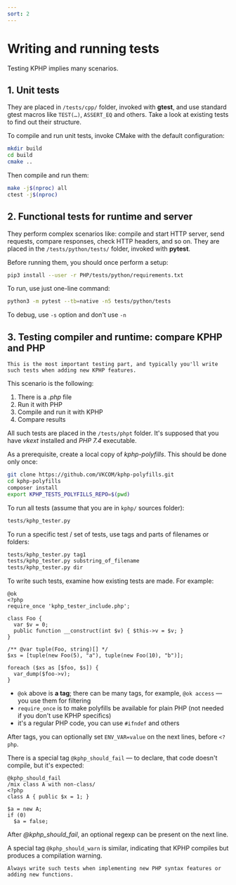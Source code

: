 ```yaml
---
sort: 2
---
```


# Writing and running tests

Testing KPHP implies many scenarios. 


## 1. Unit tests

They are placed in `/tests/cpp/` folder, invoked with **gtest**, and use standard gtest macros like `TEST(…)`, `ASSERT_EQ` and others. Take a look at existing tests to find out their structure.

To compile and run unit tests, invoke CMake with the default configuration:
```bash
mkdir build
cd build
cmake ..
```

Then compile and run them:
```bash
make -j$(nproc) all
ctest -j$(nproc)
```


## 2. Functional tests for runtime and server

They perform complex scenarios like: compile and start HTTP server, send requests, compare responses, check HTTP headers, and so on. They are placed in the `/tests/python/tests/` folder, invoked with **pytest**.

Before running them, you should once perform a setup:
```bash
pip3 install --user -r PHP/tests/python/requirements.txt
```

To run, use just one-line command:
```bash
python3 -m pytest --tb=native -n5 tests/python/tests
```

To debug, use `-s` option and don't use `-n`


## 3. Testing compiler and runtime: compare KPHP and PHP

```note
This is the most important testing part, and typically you'll write such tests when adding new KPHP features.
```

This scenario is the following:
1. There is a *.php* file
2. Run it with PHP
3. Compile and run it with KPHP
4. Compare results

All such tests are placed in the `/tests/phpt` folder. It's supposed that you have *vkext* installed and *PHP 7.4* executable. 

As a prerequisite, create a local copy of *kphp-polyfills*. This should be done only once:
```bash
git clone https://github.com/VKCOM/kphp-polyfills.git
cd kphp-polyfills
composer install
export KPHP_TESTS_POLYFILLS_REPO=$(pwd)
```

To run all tests (assume that you are in `kphp/` sources folder):
```bash
tests/kphp_tester.py
```

To run a specific test / set of tests, use tags and parts of filenames or folders:
```bash
tests/kphp_tester.py tag1
tests/kphp_tester.py substring_of_filename
tests/kphp_tester.py dir
```

To write such tests, examine how existing tests are made. For example:
```
@ok
<?php
require_once 'kphp_tester_include.php';

class Foo {
  var $v = 0;
  public function __construct(int $v) { $this->v = $v; }
}

/** @var tuple(Foo, string)[] */
$xs = [tuple(new Foo(5), "a"), tuple(new Foo(10), "b")];

foreach ($xs as [$foo, $s]) {
  var_dump($foo->v);
}
```

* `@ok` above is **a tag**; there can be many tags, for example, `@ok access` — you use them for filtering
* `require_once` is to make polyfills be available for plain PHP (not needed if you don't use KPHP specifics)
* it's a regular PHP code, you can use `#ifndef` and others

After tags, you can optionally set `ENV_VAR=value` on the next lines, before `<?php`.

There is a special tag `@kphp_should_fail` — to declare, that code doesn't compile, but it's expected:
```
@kphp_should_fail
/mix class A with non-class/
<?php
class A { public $x = 1; }

$a = new A;
if (0) 
  $a = false;
```

After *@kphp_should_fail*, an optional regexp can be present on the next line.

A special tag `@kphp_should_warn` is similar, indicating that KPHP compiles but produces a compilation warning. 

```tip
Always write such tests when implementing new PHP syntax features or adding new functions.
```
